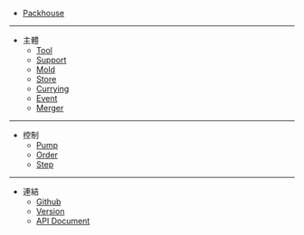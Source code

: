 * [Packhouse](./README.md)
***
* 主體
    * [Tool](./pages/first_function.md)
    * [Support](./pages/support.md)
    * [Mold](./pages/mold.md)
    * [Store](./pages/store.md)
    * [Currying](./pages/currying.md)
    * [Event](./pages/event.md)
    * [Merger](./pages/merger.md)
***
* 控制
    * [Pump](./pages/pump.md)
    * [Order](./pages/order.md)
    * [Step](./pages/step.md)
***
* 連結
    * [Github](https://github.com/KHC-ZhiHao/Packhouse)
    * [Version](https://khc-zhihao.github.io/Packhouse/version)
    * [API Document](https://khc-zhihao.github.io/Packhouse/docs)
